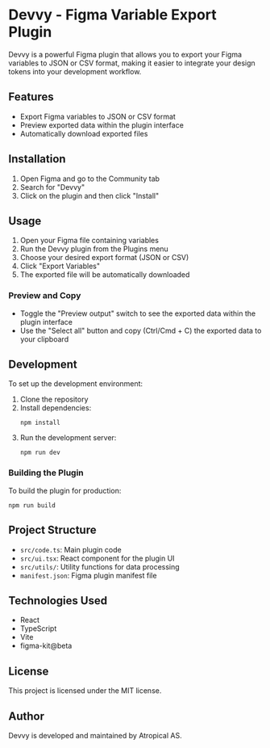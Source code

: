 # Devvy - Figma Variable Export Plugin

Devvy is a powerful Figma plugin that allows you to export your Figma variables to JSON or CSV format, making it easier to integrate your design tokens into your development workflow.

## Features

- Export Figma variables to JSON or CSV format
- Preview exported data within the plugin interface
- Automatically download exported files

## Installation

1. Open Figma and go to the Community tab
2. Search for "Devvy"
3. Click on the plugin and then click "Install"

## Usage

1. Open your Figma file containing variables
2. Run the Devvy plugin from the Plugins menu
3. Choose your desired export format (JSON or CSV)
4. Click "Export Variables"
5. The exported file will be automatically downloaded

### Preview and Copy

- Toggle the "Preview output" switch to see the exported data within the plugin interface
- Use the "Select all" button and copy (Ctrl/Cmd + C) the exported data to your clipboard

## Development

To set up the development environment:

1. Clone the repository
2. Install dependencies:
   ```
   npm install
   ```
3. Run the development server:
   ```
   npm run dev
   ```

### Building the Plugin

To build the plugin for production:
```
npm run build
```

## Project Structure

- `src/code.ts`: Main plugin code
- `src/ui.tsx`: React component for the plugin UI
- `src/utils/`: Utility functions for data processing
- `manifest.json`: Figma plugin manifest file

## Technologies Used
- React
- TypeScript
- Vite
- figma-kit@beta

## License
This project is licensed under the MIT license.

## Author
Devvy is developed and maintained by Atropical AS.
